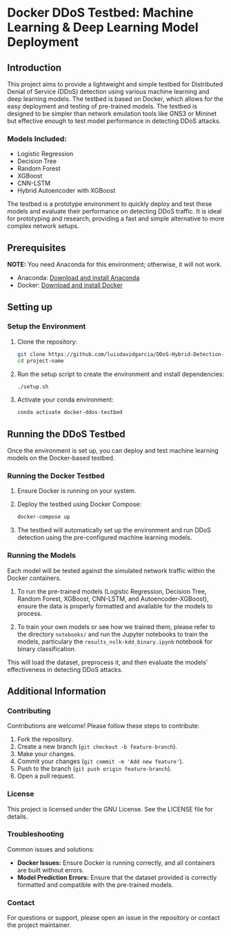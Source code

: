 # Docker DDoS Testbed: Machine Learning & Deep Learning Model Deployment

## Introduction

This project aims to provide a lightweight and simple testbed for Distributed Denial of Service (DDoS) detection using various machine learning and deep learning models. The testbed is based on Docker, which allows for the easy deployment and testing of pre-trained models. The testbed is designed to be simpler than network emulation tools like GNS3 or Mininet but effective enough to test model performance in detecting DDoS attacks.

### Models Included:
- Logistic Regression
- Decision Tree
- Random Forest
- XGBoost
- CNN-LSTM
- Hybrid Autoencoder with XGBoost

The testbed is a prototype environment to quickly deploy and test these models and evaluate their performance on detecting DDoS traffic. It is ideal for prototyping and research, providing a fast and simple alternative to more complex network setups.

## Prerequisites

**NOTE:** You need Anaconda for this environment; otherwise, it will not work.

- Anaconda: [Download and install Anaconda](https://www.anaconda.com/products/individual)
- Docker: [Download and install Docker](https://www.docker.com/)

## Setting up

### Setup the Environment

1. Clone the repository:
   ```sh
   git clone https://github.com/luisdavidgarcia/DDoS-Hybrid-Detection-System
   cd project-name
   ```

2. Run the setup script to create the environment and install dependencies:
   ```sh
   ./setup.sh
   ```

3. Activate your conda environment:
   ```sh
   conda activate docker-ddos-testbed
   ```

## Running the DDoS Testbed

Once the environment is set up, you can deploy and test machine learning models on the Docker-based testbed.

### Running the Docker Testbed

1. Ensure Docker is running on your system.
2. Deploy the testbed using Docker Compose:
   ```sh
   docker-compose up
   ```

3. The testbed will automatically set up the environment and run DDoS detection using the pre-configured machine learning models.

### Running the Models

Each model will be tested against the simulated network traffic within the Docker containers.

1. To run the pre-trained models (Logistic Regression, Decision Tree, Random Forest, XGBoost, CNN-LSTM, and Autoencoder-XGBoost), ensure the data is properly formatted and available for the models to process.
   
2. To train your own models or see how we trained them, please refer to the directory `notebooks/` and run the Jupyter notebooks to train the models, particulary the `results_nslk-kdd_binary.ipynb` notebook for binary classification.

This will load the dataset, preprocess it, and then evaluate the models' effectiveness in detecting DDoS attacks.

## Additional Information

### Contributing

Contributions are welcome! Please follow these steps to contribute:

1. Fork the repository.
2. Create a new branch (`git checkout -b feature-branch`).
3. Make your changes.
4. Commit your changes (`git commit -m 'Add new feature'`).
5. Push to the branch (`git push origin feature-branch`).
6. Open a pull request.

### License

This project is licensed under the GNU License. See the LICENSE file for details.

### Troubleshooting

Common issues and solutions:

- **Docker Issues:** Ensure Docker is running correctly, and all containers are built without errors.
- **Model Prediction Errors:** Ensure that the dataset provided is correctly formatted and compatible with the pre-trained models.

### Contact

For questions or support, please open an issue in the repository or contact the project maintainer.
